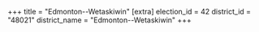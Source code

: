 +++
title = "Edmonton--Wetaskiwin"
[extra]
election_id = 42
district_id = "48021"
district_name = "Edmonton--Wetaskiwin"
+++
